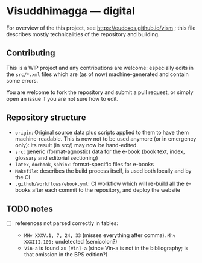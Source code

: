 # Visuddhimagga — digital

For overview of the this project, see https://eudoxos.github.io/vism ; this file describes mostly technicalities of the repository and building.

## Contributing

This is a WIP project and any contributions are welcome: especially edits in the `src/*.xml` files which are (as of now) machine-generated and contain some errors.

You are welcome to fork the repository and submit a pull request, or simply open an issue if you are not sure how to edit.

## Repository structure

* `origin`: Original source data plus scripts applied to them to have them machine-readable. This is now not to be used anymore (or in emergency only): its result (in src/) may now be hand-edited.
* `src`: generic (format-agnostic) data for the e-book (book text, index, glossary and editorial sectioning)
* `latex`, `docbook`, `sphinx`: format-specific files for e-books
* `Makefile`: describes the build process itself, is used both locally and by the CI
* `.github/workflows/ebook.yml`: CI workflow which will re-build all the e-books after each commit to the repository, and deploy the website


## TODO notes

* [ ] references not parsed correctly in tables:

   - `MHv XXXV.1, 7, 24, 33` (misses everything after comma). `Mhv XXXIII.100;` undetected (semicolon?)
   - `Vin-a` is found as `[Vin]-a` (since Vin-a is not in the bibliography; is that omission in the BPS edition?)
